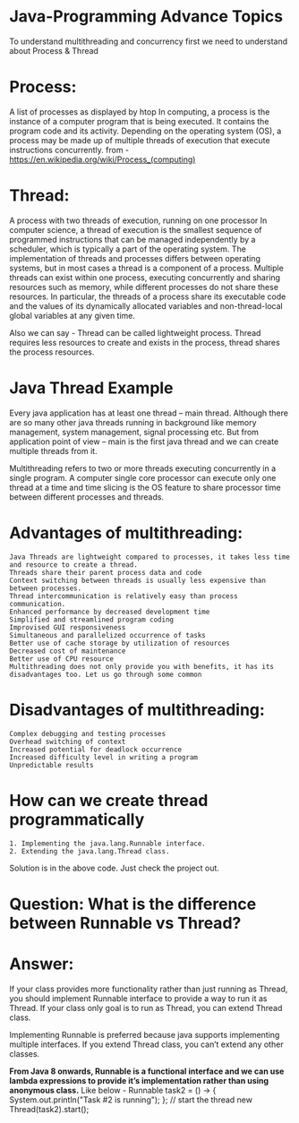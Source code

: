 # Java-Programming Advance Topics 

To understand multithreading and concurrency first we need to understand about 
Process & Thread 

# Process:
A list of processes as displayed by htop
In computing, a process is the instance of a computer program that is being executed. It contains the program code and its activity. Depending on the operating system (OS), a process may be made up of multiple threads of execution that execute instructions concurrently. from - https://en.wikipedia.org/wiki/Process_(computing)

# Thread:
A process with two threads of execution, running on one processor
In computer science, a thread of execution is the smallest sequence of programmed instructions that can be managed independently by a scheduler, which is typically a part of the operating system. The implementation of threads and processes differs between operating systems, but in most cases a thread is a component of a process. Multiple threads can exist within one process, executing concurrently and sharing resources such as memory, while different processes do not share these resources. In particular, the threads of a process share its executable code and the values of its dynamically allocated variables and non-thread-local global variables at any given time.

Also we can say - 
Thread can be called lightweight process. Thread requires less resources to create and exists in the process, thread shares the process resources.

# Java Thread Example
Every java application has at least one thread – main thread. Although there are so many other java threads running in background like memory management, system management, signal processing etc. But from application point of view – main is the first java thread and we can create multiple threads from it.

Multithreading refers to two or more threads executing concurrently in a single program. A computer single core processor can execute only one thread at a time and time slicing is the OS feature to share processor time between different processes and threads.

# Advantages of multithreading:
	Java Threads are lightweight compared to processes, it takes less time and resource to create a thread.
	Threads share their parent process data and code
	Context switching between threads is usually less expensive than between processes.
	Thread intercommunication is relatively easy than process communication.
	Enhanced performance by decreased development time
	Simplified and streamlined program coding
	Improvised GUI responsiveness
	Simultaneous and parallelized occurrence of tasks
	Better use of cache storage by utilization of resources
	Decreased cost of maintenance
	Better use of CPU resource
	Multithreading does not only provide you with benefits, it has its disadvantages too. Let us go through some common 

# Disadvantages of multithreading: 
	Complex debugging and testing processes
	Overhead switching of context
	Increased potential for deadlock occurrence
	Increased difficulty level in writing a program
	Unpredictable results
	
# How can we create thread programmatically
	1. Implementing the java.lang.Runnable interface.
	2. Extending the java.lang.Thread class.

Solution is in the above code. Just check the project out. 

# Question: What is the difference between Runnable vs Thread?
# Answer: 
If your class provides more functionality rather than just running as Thread, you should implement Runnable interface to provide a way to run it as Thread. If your class only goal is to run as Thread, you can extend Thread class.

Implementing Runnable is preferred because java supports implementing multiple interfaces. If you extend Thread class, you can’t extend any other classes.

**From Java 8 onwards, Runnable is a functional interface and we can use lambda expressions to provide it’s implementation rather than using anonymous class.**
Like below - 
	Runnable task2 = () -> { System.out.println("Task #2 is running"); };
	// start the thread
	new Thread(task2).start();


